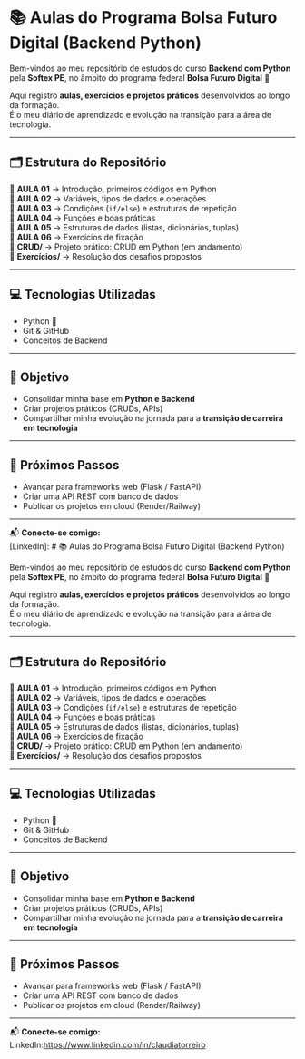# 📚 Aulas do Programa Bolsa Futuro Digital (Backend Python)

Bem-vindos ao meu repositório de estudos do curso **Backend com Python** pela **Softex PE**, no âmbito do programa federal **Bolsa Futuro Digital** 🚀  

Aqui registro **aulas, exercícios e projetos práticos** desenvolvidos ao longo da formação.  
É o meu diário de aprendizado e evolução na transição para a área de tecnologia.  

---

## 🗂 Estrutura do Repositório

📁 **AULA 01** → Introdução, primeiros códigos em Python  
📁 **AULA 02** → Variáveis, tipos de dados e operações  
📁 **AULA 03** → Condições (`if/else`) e estruturas de repetição  
📁 **AULA 04** → Funções e boas práticas  
📁 **AULA 05** → Estruturas de dados (listas, dicionários, tuplas)  
📁 **AULA 06** → Exercícios de fixação  
📁 **CRUD/** → Projeto prático: CRUD em Python (em andamento)  
📁 **Exercícios/** → Resolução dos desafios propostos  

---

## 💻 Tecnologias Utilizadas
- Python 🐍  
- Git & GitHub  
- Conceitos de Backend  

---

## 🎯 Objetivo
- Consolidar minha base em **Python e Backend**  
- Criar projetos práticos (CRUDs, APIs)  
- Compartilhar minha evolução na jornada para a **transição de carreira em tecnologia**  

---

## 🚀 Próximos Passos
- Avançar para frameworks web (Flask / FastAPI)  
- Criar uma API REST com banco de dados  
- Publicar os projetos em cloud (Render/Railway)  

---

📬 **Conecte-se comigo:**  
[LinkedIn]: # 📚 Aulas do Programa Bolsa Futuro Digital (Backend Python)

Bem-vindos ao meu repositório de estudos do curso **Backend com Python** pela **Softex PE**, no âmbito do programa federal **Bolsa Futuro Digital** 🚀  

Aqui registro **aulas, exercícios e projetos práticos** desenvolvidos ao longo da formação.  
É o meu diário de aprendizado e evolução na transição para a área de tecnologia.  

---

## 🗂 Estrutura do Repositório

📁 **AULA 01** → Introdução, primeiros códigos em Python  
📁 **AULA 02** → Variáveis, tipos de dados e operações  
📁 **AULA 03** → Condições (`if/else`) e estruturas de repetição  
📁 **AULA 04** → Funções e boas práticas  
📁 **AULA 05** → Estruturas de dados (listas, dicionários, tuplas)  
📁 **AULA 06** → Exercícios de fixação  
📁 **CRUD/** → Projeto prático: CRUD em Python (em andamento)  
📁 **Exercícios/** → Resolução dos desafios propostos  

---

## 💻 Tecnologias Utilizadas
- Python 🐍  
- Git & GitHub  
- Conceitos de Backend  

---

## 🎯 Objetivo
- Consolidar minha base em **Python e Backend**  
- Criar projetos práticos (CRUDs, APIs)  
- Compartilhar minha evolução na jornada para a **transição de carreira em tecnologia**  

---

## 🚀 Próximos Passos
- Avançar para frameworks web (Flask / FastAPI)  
- Criar uma API REST com banco de dados  
- Publicar os projetos em cloud (Render/Railway)  

---

📬 **Conecte-se comigo:**  
LinkedIn:https://www.linkedin.com/in/claudiatorreiro
